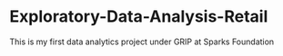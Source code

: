 # Exploratory-Data-Analysis-Retail
This is my first data analytics project under GRIP at Sparks Foundation
